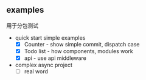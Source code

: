 
## examples


用于分包测试


* quick start simple examples
  * [x] Counter - show simple commit, dispatch case
  * [x] Todo list - how components, modules work
  * [x] api - use api middleware
* complex async project
  * [ ] real word
